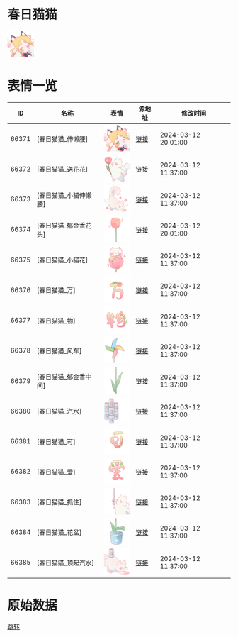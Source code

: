 # 春日猫猫

<img src="./cover.png" height="60" alt="cover" />

# 表情一览

|ID|名称|表情|源地址|修改时间|
|----|----|----|----|----|
|66371|[春日猫猫_伸懒腰]|<img src="./pic/066371_%5B春日猫猫_伸懒腰%5D.png" height="60" alt="伸懒腰"/>|[链接](https://i0.hdslb.com/bfs/garb/aa9dc9dc533691400ba93ddccdb64269a48c50b0.png)|2024-03-12 20:01:00|
|66372|[春日猫猫_送花花]|<img src="./pic/066372_%5B春日猫猫_送花花%5D.png" height="60" alt="送花花"/>|[链接](https://i0.hdslb.com/bfs/garb/a19e905c05202127a0c8c9dc7c774ef9932d9a14.png)|2024-03-12 11:37:00|
|66373|[春日猫猫_小猫伸懒腰]|<img src="./pic/066373_%5B春日猫猫_小猫伸懒腰%5D.png" height="60" alt="小猫伸懒腰"/>|[链接](https://i0.hdslb.com/bfs/garb/853952277dd212ef5658b8e78b1f6ed0c5867d8d.png)|2024-03-12 11:37:00|
|66374|[春日猫猫_郁金香花头]|<img src="./pic/066374_%5B春日猫猫_郁金香花头%5D.png" height="60" alt="郁金香花头"/>|[链接](https://i0.hdslb.com/bfs/garb/7fa8a4bca759d7516565494bc94fb6165b3003fb.png)|2024-03-12 20:01:00|
|66375|[春日猫猫_小猫花]|<img src="./pic/066375_%5B春日猫猫_小猫花%5D.png" height="60" alt="小猫花"/>|[链接](https://i0.hdslb.com/bfs/garb/ea6bb0ca60c0918a39dd7f4b05c86f2a3709c05d.png)|2024-03-12 11:37:00|
|66376|[春日猫猫_万]|<img src="./pic/066376_%5B春日猫猫_万%5D.png" height="60" alt="万"/>|[链接](https://i0.hdslb.com/bfs/garb/01833b4f92545a9a607b82ff841a6008e690f5df.png)|2024-03-12 11:37:00|
|66377|[春日猫猫_物]|<img src="./pic/066377_%5B春日猫猫_物%5D.png" height="60" alt="物"/>|[链接](https://i0.hdslb.com/bfs/garb/32011af319661dc8ad5dc37feaf02b6031d94a85.png)|2024-03-12 11:37:00|
|66378|[春日猫猫_风车]|<img src="./pic/066378_%5B春日猫猫_风车%5D.png" height="60" alt="风车"/>|[链接](https://i0.hdslb.com/bfs/garb/f248de2ea0ab8e8979f6e797e8ba1c5a8bd5edf2.png)|2024-03-12 11:37:00|
|66379|[春日猫猫_郁金香中间]|<img src="./pic/066379_%5B春日猫猫_郁金香中间%5D.png" height="60" alt="郁金香中间"/>|[链接](https://i0.hdslb.com/bfs/garb/c66c6b1a1b216badcce5d961276eded176d0253a.png)|2024-03-12 11:37:00|
|66380|[春日猫猫_汽水]|<img src="./pic/066380_%5B春日猫猫_汽水%5D.png" height="60" alt="汽水"/>|[链接](https://i0.hdslb.com/bfs/garb/d1254032dc341c5601b0275c1d0d38baf36fb8f7.png)|2024-03-12 11:37:00|
|66381|[春日猫猫_可]|<img src="./pic/066381_%5B春日猫猫_可%5D.png" height="60" alt="可"/>|[链接](https://i0.hdslb.com/bfs/garb/32e7d839f406e8afc5079c52fc30a5030ca988a1.png)|2024-03-12 11:37:00|
|66382|[春日猫猫_爱]|<img src="./pic/066382_%5B春日猫猫_爱%5D.png" height="60" alt="爱"/>|[链接](https://i0.hdslb.com/bfs/garb/7f9ace2bafdcd9f8251309e887b098e1f7741d88.png)|2024-03-12 11:37:00|
|66383|[春日猫猫_抓住]|<img src="./pic/066383_%5B春日猫猫_抓住%5D.png" height="60" alt="抓住"/>|[链接](https://i0.hdslb.com/bfs/garb/ce0520868cb47817b6b91ebf8a19891990d930b2.png)|2024-03-12 11:37:00|
|66384|[春日猫猫_花盆]|<img src="./pic/066384_%5B春日猫猫_花盆%5D.png" height="60" alt="花盆"/>|[链接](https://i0.hdslb.com/bfs/garb/77106af426d8327b1aa289e96b594d991bc99bc3.png)|2024-03-12 11:37:00|
|66385|[春日猫猫_顶起汽水]|<img src="./pic/066385_%5B春日猫猫_顶起汽水%5D.png" height="60" alt="顶起汽水"/>|[链接](https://i0.hdslb.com/bfs/garb/6409f516e42a548b4c74e1f607048afa7cd93e92.png)|2024-03-12 11:37:00|

# 原始数据

[跳转](./raw.json)

